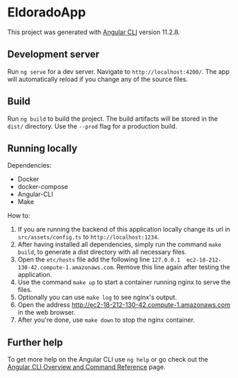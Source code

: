 # EldoradoApp

This project was generated with [Angular CLI](https://github.com/angular/angular-cli) version 11.2.8.

## Development server

Run `ng serve` for a dev server. Navigate to `http://localhost:4200/`. The app will automatically reload if you change any of the source files.

## Build

Run `ng build` to build the project. The build artifacts will be stored in the `dist/` directory. Use the `--prod` flag for a production build.

## Running locally

Dependencies:
- Docker
- docker-compose
- Angular-CLI
- Make

How to:
1. If you are running the backend of this application locally change its url in `src/assets/config.ts` to `http://localhost:1234`.
2. After having installed all dependencies, simply run the command `make build`, to generate a dist directory with all necessary files.
3. Open the `etc/hosts` file add the following line `127.0.0.1  ec2-18-212-130-42.compute-1.amazonaws.com`. Remove this line again after testing the application.
4. Use the command `make up` to start a container running nginx to serve the files.
5. Optionally you can use `make log` to see nginx's output.
6. Open the address http://ec2-18-212-130-42.compute-1.amazonaws.com in the web browser.
7. After you're done, use `make down` to stop the nginx container.

## Further help

To get more help on the Angular CLI use `ng help` or go check out the [Angular CLI Overview and Command Reference](https://angular.io/cli) page.
